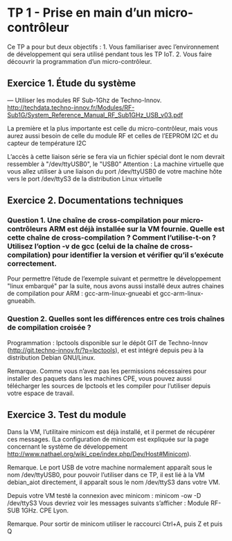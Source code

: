 # TP 1 - Prise en main d’un micro-contrôleur

Ce TP a pour but deux objectifs : 1. Vous familiariser avec l’environnement de développement qui sera utilisé pendant tous les TP IoT. 2. Vous faire découvrir la programmation d’un micro-contrôleur.

## Exercice 1. Étude du système

— Utiliser les modules RF Sub-1Ghz de Techno-Innov.
http://techdata.techno-innov.fr/Modules/RF-Sub1G/System_Reference_Manual_RF_Sub1GHz_USB_v03.pdf

La première et la plus importante est celle du micro-contrôleur, mais vous aurez aussi besoin de celle du module RF et celles de l’EEPROM I2C et du capteur de température I2C


 
L’accès à cette liaison série se fera via un fichier spécial dont le nom devrait ressembler à "/dev/ttyUSB0", le "USB0"
Attention : La machine virtuelle que vous allez utiliser à une liaison du port /dev/ttyUSB0 de votre machine hôte vers le port /dev/ttyS3 de la distribution Linux virtuelle

## Exercice 2. Documentations techniques

### Question 1. Une chaîne de cross-compilation pour micro-contrôleurs ARM est déjà installée sur la VM fournie. Quelle est cette chaîne de cross-compilation ? Comment l’utilise-t-on ? Utilisez l’option -v de gcc (celui de la chaîne de cross-compilation) pour identifier la version et vérifier qu’il s’exécute correctement.

Pour permettre l’étude de l’exemple suivant et permettre le développement "linux embarqué" par la suite, nous avons aussi installé deux autres chaines de compilation pour ARM : gcc-arm-linux-gnueabi et gcc-arm-linux-gnueabih.

### Question 2. Quelles sont les différences entre ces trois chaînes de compilation croisée ?

Programmation : lpctools
disponible sur le dépôt GIT de Techno-Innov (http://git.techno-innov.fr/?p=lpctools), et est intégré depuis peu à la distribution Debian GNU/Linux.

Remarque. Comme vous n’avez pas les permissions nécessaires pour installer des paquets dans les machines CPE, vous pouvez aussi télécharger les sources de lpctools et les compiler pour l’utiliser depuis votre espace de travail.

## Exercice 3. Test du module

Dans la VM, l’utilitaire minicom est déjà installé, et il permet de récupérer ces messages. (La configuration de minicom est expliquée sur la page concernant le système de développement http://www.nathael.org/wiki_cpe/index.php/Dev/Host#Minicom).

Remarque. Le port USB de votre machine normalement apparaît sous le nom /dev/ttyUSB0, pour pouvoir l’utiliser dans ce TP, il est lié à la VM debian_aiot directement, il apparaît sous le nom /dev/ttyS3 dans votre VM.

Depuis votre VM testé la connexion avec minicom :
minicom -ow -D /dev/ttyS3
Vous devriez voir les messages suivants s’afficher :
Module RF-SUB 1GHz.
CPE Lyon.

Remarque. Pour sortir de minicom utiliser le raccourci Ctrl+A, puis Z et puis Q





